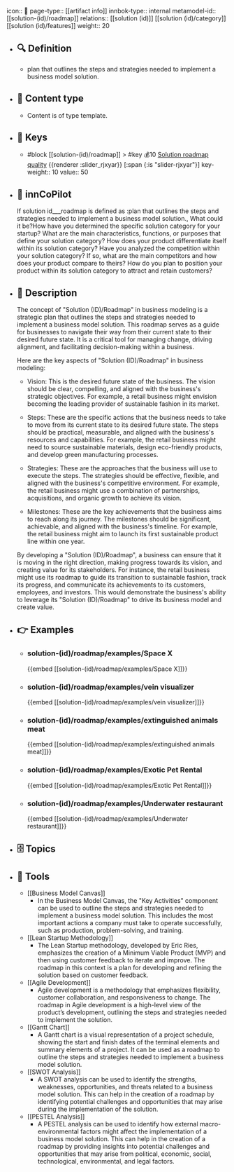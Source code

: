icon:: 🧿
page-type:: [[artifact info]]
innbok-type:: internal
metamodel-id:: [[solution-(id)/roadmap]]
relations:: [[solution (id)]] [[solution (id)/category]] [[solution (id)/features]]
weight:: 20

- ## 🔍 Definition
  - plan that outlines the steps and strategies needed to implement a business model solution.
- ## 📰 Content type 
  - Content is of type template.
  
- ## 🔑 Keys
  - #block [[solution-(id)/roadmap]] > #key 💰10 [Solution roadmap quality](https://go.plastilinn.com/#/page/solution-%28id%29%2Froadmap%2FSolution%20roadmap%20quality) {{renderer :slider_rjxyar}} [:span {:is "slider-rjxyar"}] 
    key-weight:: 10
    value:: 50
- ## 🤖 innCoPilot
  If solution id___roadmap is defined as :plan that outlines the steps and strategies needed to implement a business model solution., What could it be?How have you determined the specific solution category for your startup?
  What are the main characteristics, functions, or purposes that define your solution category?
  How does your product differentiate itself within its solution category?
  Have you analyzed the competition within your solution category? If so, what are the main competitors and how does your product compare to theirs?
  How do you plan to position your product within its solution category to attract and retain customers?
- ## 📖 Description
  The concept of "Solution (ID)/Roadmap" in business modeling is a strategic plan that outlines the steps and strategies needed to implement a business model solution. This roadmap serves as a guide for businesses to navigate their way from their current state to their desired future state. It is a critical tool for managing change, driving alignment, and facilitating decision-making within a business.
  
  Here are the key aspects of "Solution (ID)/Roadmap" in business modeling:
  
  - Vision: This is the desired future state of the business. The vision should be clear, compelling, and aligned with the business's strategic objectives. For example, a retail business might envision becoming the leading provider of sustainable fashion in its market.
  
  - Steps: These are the specific actions that the business needs to take to move from its current state to its desired future state. The steps should be practical, measurable, and aligned with the business's resources and capabilities. For example, the retail business might need to source sustainable materials, design eco-friendly products, and develop green manufacturing processes.
  
  - Strategies: These are the approaches that the business will use to execute the steps. The strategies should be effective, flexible, and aligned with the business's competitive environment. For example, the retail business might use a combination of partnerships, acquisitions, and organic growth to achieve its vision.
  
  - Milestones: These are the key achievements that the business aims to reach along its journey. The milestones should be significant, achievable, and aligned with the business's timeline. For example, the retail business might aim to launch its first sustainable product line within one year.
  
  By developing a "Solution (ID)/Roadmap", a business can ensure that it is moving in the right direction, making progress towards its vision, and creating value for its stakeholders. For instance, the retail business might use its roadmap to guide its transition to sustainable fashion, track its progress, and communicate its achievements to its customers, employees, and investors. This would demonstrate the business's ability to leverage its "Solution (ID)/Roadmap" to drive its business model and create value.
- ## 👉 Examples
  - ### solution-(id)/roadmap/examples/Space X
    {{embed [[solution-(id)/roadmap/examples/Space X]]}}
  - ### solution-(id)/roadmap/examples/vein visualizer
    {{embed [[solution-(id)/roadmap/examples/vein visualizer]]}}
  - ### solution-(id)/roadmap/examples/extinguished animals meat
    {{embed [[solution-(id)/roadmap/examples/extinguished animals meat]]}}
  - ### solution-(id)/roadmap/examples/Exotic Pet Rental
    {{embed [[solution-(id)/roadmap/examples/Exotic Pet Rental]]}}
  - ### solution-(id)/roadmap/examples/Underwater restaurant
    {{embed [[solution-(id)/roadmap/examples/Underwater restaurant]]}}
  
- ## 🗄️ Topics
  
- ## 🧰 Tools
  - [[Business Model Canvas]]
    - In the Business Model Canvas, the "Key Activities" component can be used to outline the steps and strategies needed to implement a business model solution. This includes the most important actions a company must take to operate successfully, such as production, problem-solving, and training.
  - [[Lean Startup Methodology]]
    - The Lean Startup methodology, developed by Eric Ries, emphasizes the creation of a Minimum Viable Product (MVP) and then using customer feedback to iterate and improve. The roadmap in this context is a plan for developing and refining the solution based on customer feedback.
  - [[Agile Development]]
    - Agile development is a methodology that emphasizes flexibility, customer collaboration, and responsiveness to change. The roadmap in Agile development is a high-level view of the product’s development, outlining the steps and strategies needed to implement the solution.
  - [[Gantt Chart]]
    - A Gantt chart is a visual representation of a project schedule, showing the start and finish dates of the terminal elements and summary elements of a project. It can be used as a roadmap to outline the steps and strategies needed to implement a business model solution.
  - [[SWOT Analysis]]
    - A SWOT analysis can be used to identify the strengths, weaknesses, opportunities, and threats related to a business model solution. This can help in the creation of a roadmap by identifying potential challenges and opportunities that may arise during the implementation of the solution.
  - [[PESTEL Analysis]]
    - A PESTEL analysis can be used to identify how external macro-environmental factors might affect the implementation of a business model solution. This can help in the creation of a roadmap by providing insights into potential challenges and opportunities that may arise from political, economic, social, technological, environmental, and legal factors.
